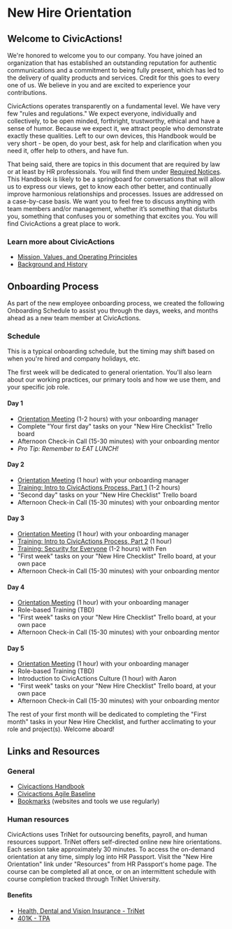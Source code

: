# New Hire Orientation

## <a name="welcome"></a>Welcome to CivicActions!

We're honored to welcome you to our company. You have joined an organization that has established an outstanding reputation for authentic communications and a commitment to being fully present, which has led to the delivery of quality products and services. Credit for this goes to every one of us. We believe in you and are excited to experience your contributions.

CivicActions operates transparently on a fundamental level. We have very few "rules and regulations." We expect everyone, individually and collectively, to be open minded, forthright, trustworthy, ethical and have a sense of humor. Because we expect it, we attract people who demonstrate exactly these qualities. Left to our own devices, this Handbook would be very short - be open, do your best, ask for help and clarification when you need it, offer help to others, and have fun.

That being said, there are topics in this document that are required by law or at least by HR professionals. You will find them under [Required Notices](../03-policies/required-notices.md). This Handbook is likely to be a springboard for conversations that will allow us to express our views, get to know each other better, and continually improve harmonious relationships and processes. Issues are addressed on a case-by-case basis. We want you to feel free to discuss anything with team members and/or management, whether it’s something that disturbs you, something that confuses you or something that excites you. You will find CivicActions a great place to work.

### <a name="learn"></a>Learn more about CivicActions

* [Mission, Values, and Operating Principles](../02-about-us/mission-values-operating-principles.md)
* [Background and History](../02-about-us/background-and-history.md)

## <a name="onboarding-process"></a>Onboarding Process

As part of the new employee onboarding process, we created the following Onboarding Schedule to assist you through the days, weeks, and months ahead as a new team member at CivicActions.

### Schedule

This is a typical onboarding schedule, but the timing may shift based on when you're hired and company holidays, etc.

The first week will be dedicated to general orientation. You'll also learn about our working practices, our primary tools and how we use them, and your specific job role.

#### Day 1

* [Orientation Meeting](/training/orientation-meetings.md#day1) (1-2 hours) with your onboarding manager
* Complete "Your first day" tasks on your "New Hire Checklist" Trello board
* Afternoon Check-in Call (15-30 minutes) with your onboarding mentor
* _Pro Tip: Remember to EAT LUNCH!_

#### Day 2

* [Orientation Meeting](/training/orientation-meetings.md#day2) (1 hour) with your onboarding manager
* [Training: Intro to CivicActions Process, Part 1](/training/intro-to-civicactions-process.md) (1-2 hours)
* "Second day" tasks on your "New Hire Checklist" Trello board
* Afternoon Check-in Call (15-30 minutes) with your onboarding mentor

#### Day 3

* [Orientation Meeting](/training/orientation-meetings.md#day3) (1 hour) with your onboarding manager
* [Training: Intro to CivicActions Process, Part 2](/training/intro-to-civicactions-process.md) (1 hour)
* [Training: Security for Everyone](/training/security-training.md) (1-2 hours) with Fen
* "First week" tasks on your "New Hire Checklist" Trello board, at your own pace
* Afternoon Check-in Call (15-30 minutes) with your onboarding mentor

#### Day 4

* [Orientation Meeting](/training/orientation-meetings.md#day4) (1 hour) with your onboarding manager
* Role-based Training (TBD)
* "First week" tasks on your "New Hire Checklist" Trello board, at your own pace
* Afternoon Check-in Call (15-30 minutes) with your onboarding mentor

#### Day 5

* [Orientation Meeting](/training/orientation-meetings.md#day4) (1 hour) with your onboarding manager
* Role-based Training (TBD)
* Introduction to CivicActions Culture (1 hour) with Aaron
* "First week" tasks on your "New Hire Checklist" Trello board, at your own pace
* Afternoon Check-in Call (15-30 minutes) with your onboarding mentor

The rest of your first month will be dedicated to completing the "First month" tasks in your New Hire Checklist, and further acclimating to your role and project(s). Welcome aboard!

## <a name="links"></a>Links and Resources

### General

* [Civicactions Handbook](https://github.com/CivicActions/handbook/blob/master/README.md)
* [Civicactions Agile Baseline](https://github.com/CivicActions/handbook/blob/master/docs/04-how-we-work/agile-baseline/introduction.md)
* [Bookmarks](../04-how-we-work/bookmarks.md) (websites and tools we use regularly)

### Human resources

CivicActions uses TriNet for outsourcing benefits, payroll, and human resources support. TriNet offers self-directed online new hire orientations. Each session take approximately 30 minutes. To access the on-demand orientation at any time, simply log into HR Passport. Visit the "New Hire Orientation" link under "Resources" from HR Passport's home page. The course can be completed all at once, or on an intermittent schedule with course completion tracked through TriNet University.

#### Benefits

* [Health, Dental and Vision Insurance - TriNet](https://login.trinet.com)
* [401K - TPA](https://www.retirementaccountlogin.net/turningpoint/)
